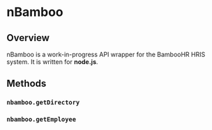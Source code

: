 # nBamboo  

## Overview
nBamboo is a work-in-progress API wrapper for the BambooHR HRIS system.  It is written for **node.js**.

## Methods

### `nbamboo.getDirectory`
### `nbamboo.getEmployee`
